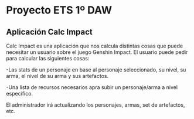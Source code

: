 # Proyecto ETS 1º DAW
## Aplicación Calc Impact
Calc Impact es una aplicación que nos calcula distintas cosas que puede necesitar un usuario sobre el juego Genshin Impact.
El usuario puede pedir para calcular las siguientes cosas:
  
   -Las stats de un personaje en base al personaje seleccionado, su nivel, su arma, el nivel de su arma y sus artefactos.
   
   -Una lista de recursos necesarios apra subir un personaje/arma a nivel específico.
  
El administrador irá actualizando los personajes, armas, set de artefactos, etc.

